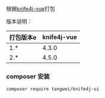 根据[knife4j-vue](https://github.com/xiaoymin/knife4j)打包

版本说明：

| 打包版本e | knife4j-vue | 
|-------|-------------|
| 1.*   | 4.3.0       |
| 2.*   | 4.5.0       |

### composer 安装

```shell
composer require tangwei/knife4j-ui
```